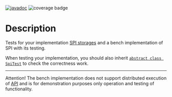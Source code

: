 [![javadoc](https://javadoc.io/badge2/io.github.idmosk.saga/spi-storage-test/javadoc.svg)](https://javadoc.io/doc/io.github.idmosk.saga/spi-storage-test) ![coverage badge](https://img.shields.io/endpoint?url=https://gist.githubusercontent.com/idmosk/4db605570a25e36c5611e58a07edbb80/raw/saga-project-coverage-spi-storage-test-badge.json)

# Description

Tests for your implementation [SPI storages](../spi-storage) and a bench implementation of SPI with its testing.

When testing your implementation, you should also inherit
[`abstract class SpiTest`](src/main/kotlin/io/github/idmosk/saga/storage/SpiTest.kt) to check the correctness
work.

---

Attention! The bench implementation does not support distributed execution of [API](../api) and is for demonstration purposes only
operation and testing of functionality.
